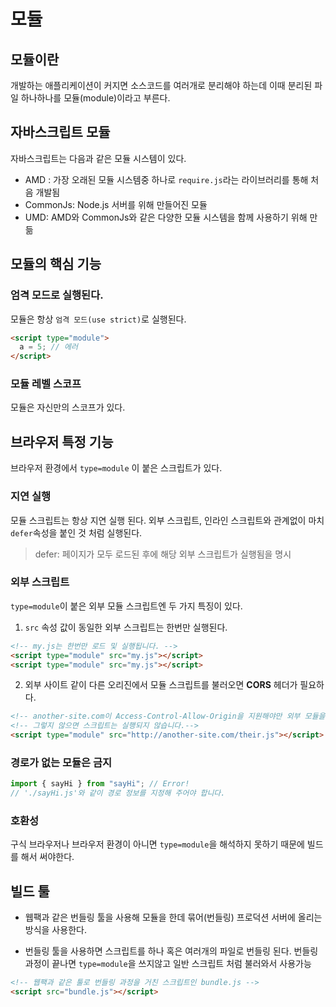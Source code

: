 # 모듈

## 모듈이란

개발하는 애플리케이션이 커지면 소스코드를 여러개로 분리해야 하는데 이때 분리된 파일 하나하나를 모듈(module)이라고 부른다.

## 자바스크립트 모듈

자바스크립트는 다음과 같은 모듈 시스템이 있다.

- AMD : 가장 오래된 모듈 시스템중 하나로 `require.js`라는 라이브러리를 통해 처음 개발됨
- CommonJs: Node.js 서버를 위해 만들어진 모듈
- UMD: AMD와 CommonJs와 같은 다양한 모듈 시스템을 함께 사용하기 위해 만듦

## 모듈의 핵심 기능

### 엄격 모드로 실행된다.

모듈은 항상 `엄격 모드(use strict)`로 실행된다.

```html
<script type="module">
  a = 5; // 에러
</script>
```

### 모듈 레벨 스코프

모듈은 자신만의 스코프가 있다.

## 브라우저 특정 기능

브라우저 환경에서 `type=module` 이 붙은 스크립트가 있다.

### 지연 실행

모듈 스크립트는 항상 지연 실행 된다. 외부 스크립트, 인라인 스크립트와 관계없이 마치 `defer`속성을 붙인 것 처럼 실행된다.

> defer: 페이지가 모두 로드된 후에 해당 외부 스크립트가 실행됨을 명시

### 외부 스크립트

`type=module`이 붙은 외부 모듈 스크립트엔 두 가지 특징이 있다.

1. `src` 속성 값이 동일한 외부 스크립트는 한번만 실행된다.

```html
<!-- my.js는 한번만 로드 및 실행됩니다. -->
<script type="module" src="my.js"></script>
<script type="module" src="my.js"></script>
```

2. 외부 사이트 같이 다른 오리진에서 모듈 스크립트를 불러오면 **CORS** 헤더가 필요하다.

```html
<!-- another-site.com이 Access-Control-Allow-Origin을 지원해야만 외부 모듈을 불러올 수 있습니다.-->
<!-- 그렇지 않으면 스크립트는 실행되지 않습니다.-->
<script type="module" src="http://another-site.com/their.js"></script>
```

### 경로가 없는 모듈은 금지

```js
import { sayHi } from "sayHi"; // Error!
// './sayHi.js'와 같이 경로 정보를 지정해 주어야 합니다.
```

### 호환성

구식 브라우저나 브라우저 환경이 아니면 `type=module`을 해석하지 못하기 때문에 빌드를 해서 써야한다.

## 빌드 툴

- 웹팩과 같은 번들링 툴을 사용해 모듈을 한데 묶어(번들링) 프로덕션 서버에 올리는 방식을 사용한다.

- 번들링 툴을 사용하면 스크립트를 하나 혹은 여러개의 파일로 번들링 된다. 번들링 과정이 끝나면 `type=module`을 쓰지않고 일반 스크립트 처럼 불러와서 사용가능

```html
<!-- 웹팩과 같은 툴로 번들링 과정을 거친 스크립트인 bundle.js -->
<script src="bundle.js"></script>
```
